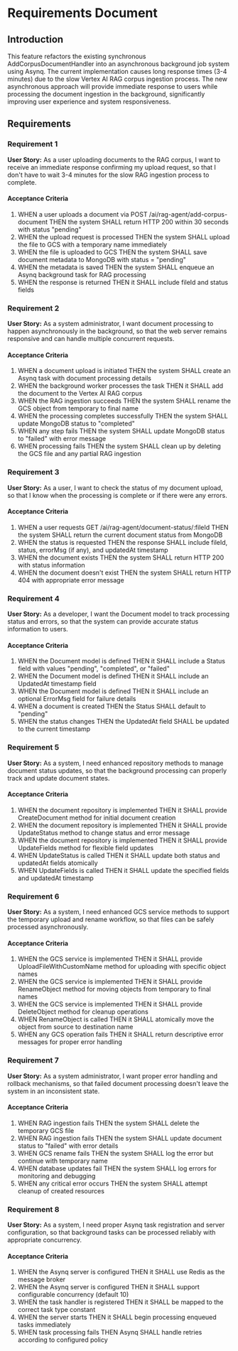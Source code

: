 # Requirements Document

## Introduction

This feature refactors the existing synchronous AddCorpusDocumentHandler into an asynchronous background job system using Asynq. The current implementation causes long response times (3-4 minutes) due to the slow Vertex AI RAG corpus ingestion process. The new asynchronous approach will provide immediate response to users while processing the document ingestion in the background, significantly improving user experience and system responsiveness.

## Requirements

### Requirement 1

**User Story:** As a user uploading documents to the RAG corpus, I want to receive an immediate response confirming my upload request, so that I don't have to wait 3-4 minutes for the slow RAG ingestion process to complete.

#### Acceptance Criteria

1. WHEN a user uploads a document via POST /ai/rag-agent/add-corpus-document THEN the system SHALL return HTTP 200 within 30 seconds with status "pending"
2. WHEN the upload request is processed THEN the system SHALL upload the file to GCS with a temporary name immediately
3. WHEN the file is uploaded to GCS THEN the system SHALL save document metadata to MongoDB with status = "pending"
4. WHEN the metadata is saved THEN the system SHALL enqueue an Asynq background task for RAG processing
5. WHEN the response is returned THEN it SHALL include fileId and status fields

### Requirement 2

**User Story:** As a system administrator, I want document processing to happen asynchronously in the background, so that the web server remains responsive and can handle multiple concurrent requests.

#### Acceptance Criteria

1. WHEN a document upload is initiated THEN the system SHALL create an Asynq task with document processing details
2. WHEN the background worker processes the task THEN it SHALL add the document to the Vertex AI RAG corpus
3. WHEN the RAG ingestion succeeds THEN the system SHALL rename the GCS object from temporary to final name
4. WHEN the processing completes successfully THEN the system SHALL update MongoDB status to "completed"
5. WHEN any step fails THEN the system SHALL update MongoDB status to "failed" with error message
6. WHEN processing fails THEN the system SHALL clean up by deleting the GCS file and any partial RAG ingestion

### Requirement 3

**User Story:** As a user, I want to check the status of my document upload, so that I know when the processing is complete or if there were any errors.

#### Acceptance Criteria

1. WHEN a user requests GET /ai/rag-agent/document-status/:fileId THEN the system SHALL return the current document status from MongoDB
2. WHEN the status is requested THEN the response SHALL include fileId, status, errorMsg (if any), and updatedAt timestamp
3. WHEN the document exists THEN the system SHALL return HTTP 200 with status information
4. WHEN the document doesn't exist THEN the system SHALL return HTTP 404 with appropriate error message

### Requirement 4

**User Story:** As a developer, I want the Document model to track processing status and errors, so that the system can provide accurate status information to users.

#### Acceptance Criteria

1. WHEN the Document model is defined THEN it SHALL include a Status field with values "pending", "completed", or "failed"
2. WHEN the Document model is defined THEN it SHALL include an UpdatedAt timestamp field
3. WHEN the Document model is defined THEN it SHALL include an optional ErrorMsg field for failure details
4. WHEN a document is created THEN the Status SHALL default to "pending"
5. WHEN the status changes THEN the UpdatedAt field SHALL be updated to the current timestamp

### Requirement 5

**User Story:** As a system, I need enhanced repository methods to manage document status updates, so that the background processing can properly track and update document states.

#### Acceptance Criteria

1. WHEN the document repository is implemented THEN it SHALL provide CreateDocument method for initial document creation
2. WHEN the document repository is implemented THEN it SHALL provide UpdateStatus method to change status and error message
3. WHEN the document repository is implemented THEN it SHALL provide UpdateFields method for flexible field updates
4. WHEN UpdateStatus is called THEN it SHALL update both status and updatedAt fields atomically
5. WHEN UpdateFields is called THEN it SHALL update the specified fields and updatedAt timestamp

### Requirement 6

**User Story:** As a system, I need enhanced GCS service methods to support the temporary upload and rename workflow, so that files can be safely processed asynchronously.

#### Acceptance Criteria

1. WHEN the GCS service is implemented THEN it SHALL provide UploadFileWithCustomName method for uploading with specific object names
2. WHEN the GCS service is implemented THEN it SHALL provide RenameObject method for moving objects from temporary to final names
3. WHEN the GCS service is implemented THEN it SHALL provide DeleteObject method for cleanup operations
4. WHEN RenameObject is called THEN it SHALL atomically move the object from source to destination name
5. WHEN any GCS operation fails THEN it SHALL return descriptive error messages for proper error handling

### Requirement 7

**User Story:** As a system administrator, I want proper error handling and rollback mechanisms, so that failed document processing doesn't leave the system in an inconsistent state.

#### Acceptance Criteria

1. WHEN RAG ingestion fails THEN the system SHALL delete the temporary GCS file
2. WHEN RAG ingestion fails THEN the system SHALL update document status to "failed" with error details
3. WHEN GCS rename fails THEN the system SHALL log the error but continue with temporary name
4. WHEN database updates fail THEN the system SHALL log errors for monitoring and debugging
5. WHEN any critical error occurs THEN the system SHALL attempt cleanup of created resources

### Requirement 8

**User Story:** As a system, I need proper Asynq task registration and server configuration, so that background tasks can be processed reliably with appropriate concurrency.

#### Acceptance Criteria

1. WHEN the Asynq server is configured THEN it SHALL use Redis as the message broker
2. WHEN the Asynq server is configured THEN it SHALL support configurable concurrency (default 10)
3. WHEN the task handler is registered THEN it SHALL be mapped to the correct task type constant
4. WHEN the server starts THEN it SHALL begin processing enqueued tasks immediately
5. WHEN task processing fails THEN Asynq SHALL handle retries according to configured policy